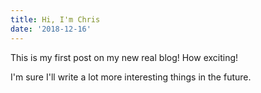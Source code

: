 ```yaml
---
title: Hi, I'm Chris
date: '2018-12-16'
---
```


This is my first post on my new real blog! How exciting!

I'm sure I'll write a lot more interesting things in the future.
